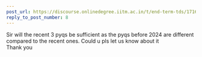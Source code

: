 ```yaml
---
post_url: https://discourse.onlinedegree.iitm.ac.in/t/end-term-tds/171668/13
reply_to_post_number: 8
---
```

Sir will the recent 3 pyqs be sufficient as the pyqs before 2024 are different compared to the recent ones. Could u pls let us know about it  
Thank you